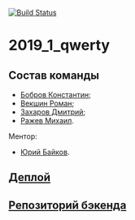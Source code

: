 [![Build Status](https://cloud.drone.io/api/badges/frontend-park-mail-ru/2019_1_qwerty/status.svg)](https://cloud.drone.io/frontend-park-mail-ru/2019_1_qwerty)

# 2019_1_qwerty

## Состав команды
* [Бобров Константин](https://github.com/KostyaBobroff);
* [Векшин Роман](https://github.com/BrBrRoman);
* [Захаров Дмитрий](https://github.com/goddeuce1);
* [Ражев Михаил](https://github.com/Lunex08).

 Ментор:
 * [Юрий Байков](https://github.com/OkciD).

 ## [Деплой](https://front.brbrroman.ru)
 ## [Репозиторий бэкенда](https://github.com/go-park-mail-ru/2019_1_qwerty/)
